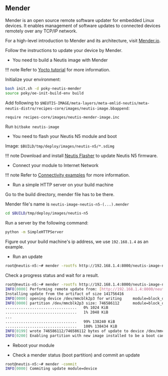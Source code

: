 ## Mender

Mender is an open source remote software updater for embedded Linux devices. It enables management of software updates to connected devices remotely over any TCP/IP network.

For a high-level introduction to Mender and its architecture, visit [Mender.io](https://mender.io).

Follow the instructions to update your device by Mender.

- You need to build a Neutis image with Mender

!!! note
     Refer to [Yocto tutorial](../yocto/tutorial.md) for more information.

Initialize your environment:

``` bash
bash init.sh -d poky-neutis-mender
source poky/oe-init-build-env build
```

Add following to `$NEUTIS-IMAGE/meta-layers/meta-emlid-neutis/meta-neutis-distro/recipes-core/images/neutis-image.bbappend`:
```bash
require recipes-core/images/neutis-mender-image.inc

```

Run `bitbake neutis-image`

- You need to flash your Neutis N5 module and boot

Image: `$BUILD/tmp/deploy/images/neutis-n5/*.sdimg`

!!! note
     Download and install [Neutis Flasher](../flasher/preface.md) to update Neutis N5 firmware.

- Connect your module to Internet Network

!!! note
     Refer to [Connectivity examples](../connectivity/connectivity.md) for more information.

- Run a simple HTTP server on your build machine

Go to the build directory, mender file has to be there.

Mender file's name is `neutis-image-neutis-n5-(...).mender`

```bash
cd $BUILD/tmp/deploy/images/neutis-n5
```

Run a server by the following command:

```bash
python -m SimpleHTTPServer
```

Figure out your build machine's ip address, we use `192.168.1.4` as an example.

- Run an update
```bash
root@neutis-n5:~# mender -rootfs http://192.168.1.4:8000/neutis-image-neutis-n5-(...).mender
```
Check a progress status and wait for a result.

```bash
root@neutis-n5:~# mender -rootfs http://192.168.1.4:8000/neutis-image-neutis-n5-20180919125739.mender
INFO[0000] Performing remote update from: [http://192.168.1.4:8000/neutis-image-neutis-n5-20180919125739.mender].  module=rootfs
Installing update from the artifact of size 141756416
INFO[0000] opening device /dev/mmcblk2p3 for writing     module=block_device
INFO[0000] partition /dev/mmcblk2p3 size: 746586112      module=block_device
................................   0% 1024 KiB
................................   1% 2048 KiB
...
................................   99% 138240 KiB
................................   100% 138434 KiB
INFO[0199] wrote 746586112/746586112 bytes of update to device /dev/mmcblk2p3  module=device
INFO[0200] Enabling partition with new image installed to be a boot candidate: 3  module=device
```

- Reboot your module

- Check a mender status (boot partition) and commit an update

```bash
root@neutis-n5:~# mender -commit
INFO[0000] Commiting update module=device
```
